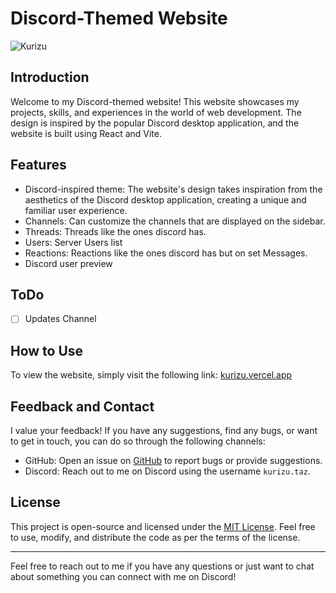 # Discord-Themed Website

![Kurizu](https://github.com/crizmo/kurizu/assets/83665497/af4733e1-6672-424d-b11e-8fed31669748)


## Introduction

Welcome to my Discord-themed website! This website showcases my projects, skills, and experiences in the world of web development. The design is inspired by the popular Discord desktop application, and the website is built using React and Vite.

## Features

- Discord-inspired theme: The website's design takes inspiration from the aesthetics of the Discord desktop application, creating a unique and familiar user experience.
- Channels: Can customize the channels that are displayed on the sidebar.
- Threads: Threads like the ones discord has.
- Users: Server Users list
- Reactions: Reactions like the ones discord has but on set Messages.
- Discord user preview

## ToDo
- [ ] Updates Channel

## How to Use

To view the website, simply visit the following link: [kurizu.vercel.app](https://kurizu.vercel.app/)

## Feedback and Contact

I value your feedback! If you have any suggestions, find any bugs, or want to get in touch, you can do so through the following channels:

- GitHub: Open an issue on [GitHub](https://github.com/crizmo/kurizu) to report bugs or provide suggestions.
- Discord: Reach out to me on Discord using the username `kurizu.taz`.

## License

This project is open-source and licensed under the [MIT License](LICENSE). Feel free to use, modify, and distribute the code as per the terms of the license.

---

Feel free to reach out to me if you have any questions or just want to chat about something you can connect with me on Discord!

